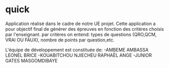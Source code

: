 # quick 
Application réalisé dans le cadre de notre UE projet. Cette application a pour objectif final de générer des épreuves en fonction des critères choisis par l'enseignant. par critères on entend: types de questions (QRO,QCM, VRAI OU FAUX), nombre de points par question,etc.

L'équipe de développement est constituée de:
-AMBEME AMBASSA LEONEL BRICE
-KOUABITCHOU NJIECHEU RAPHAËL ANGE
-JUNIOR GATES MASGOMDIBAYE